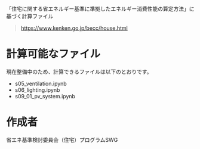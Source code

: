 「住宅に関する省エネルギー基準に準拠したエネルギー消費性能の算定方法」に基づく計算ファイル
> https://www.kenken.go.jp/becc/house.html  

# 計算可能なファイル
現在整備中のため、計算できるファイルは以下のとおりです。
- s05_ventilation.ipynb
- s06_lighting.ipynb
- s09_01_pv_system.ipynb

# 作成者
省エネ基準検討委員会（住宅）プログラムSWG